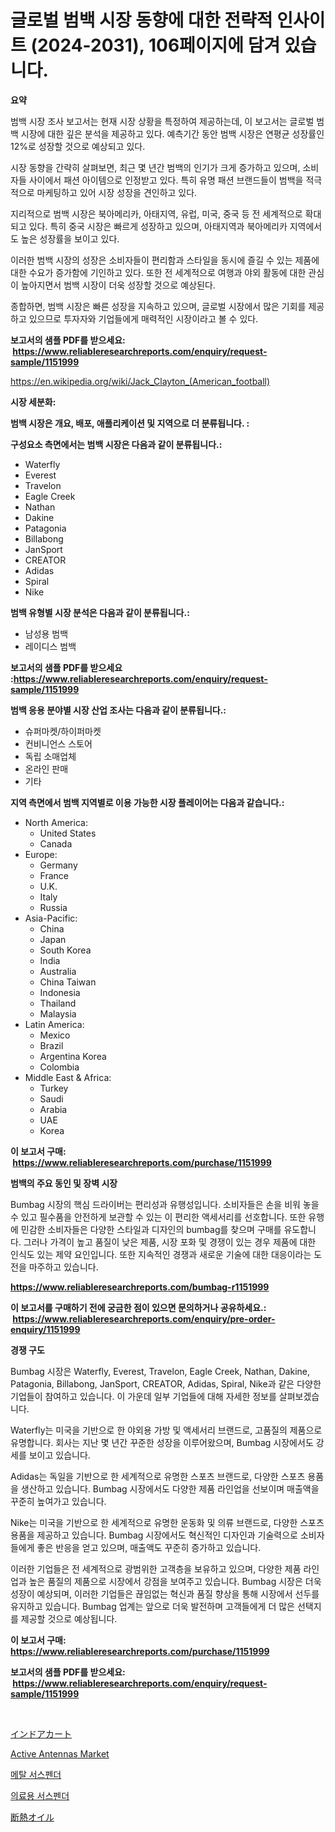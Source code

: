 <p><h1>글로벌 범백 시장 동향에 대한 전략적 인사이트 (2024-2031), 106페이지에 담겨 있습니다.</h1></p><p><strong>요약</strong></p>
<p><p>범백 시장 조사 보고서는 현재 시장 상황을 특정하여 제공하는데, 이 보고서는 글로벌 범백 시장에 대한 깊은 분석을 제공하고 있다. 예측기간 동안 범백 시장은 연평균 성장률인 12%로 성장할 것으로 예상되고 있다.</p><p>시장 동향을 간략히 살펴보면, 최근 몇 년간 범백의 인기가 크게 증가하고 있으며, 소비자들 사이에서 패션 아이템으로 인정받고 있다. 특히 유명 패션 브랜드들이 범백을 적극적으로 마케팅하고 있어 시장 성장을 견인하고 있다.</p><p>지리적으로 범백 시장은 북아메리카, 아태지역, 유럽, 미국, 중국 등 전 세계적으로 확대되고 있다. 특히 중국 시장은 빠르게 성장하고 있으며, 아태지역과 북아메리카 지역에서도 높은 성장률을 보이고 있다.</p><p>이러한 범백 시장의 성장은 소비자들이 편리함과 스타일을 동시에 즐길 수 있는 제품에 대한 수요가 증가함에 기인하고 있다. 또한 전 세계적으로 여행과 야외 활동에 대한 관심이 높아지면서 범백 시장이 더욱 성장할 것으로 예상된다.</p><p>종합하면, 범백 시장은 빠른 성장을 지속하고 있으며, 글로벌 시장에서 많은 기회를 제공하고 있으므로 투자자와 기업들에게 매력적인 시장이라고 볼 수 있다.</p></p>
<p><strong>보고서의 샘플 PDF를 받으세요: &nbsp;<a href="https://www.reliableresearchreports.com/enquiry/request-sample/1151999">https://www.reliableresearchreports.com/enquiry/request-sample/1151999</a></strong></p>
<p><a href="https://en.wikipedia.org/wiki/Jack_Clayton_(American_football)">https://en.wikipedia.org/wiki/Jack_Clayton_(American_football)</a></p>
<p><strong>시장 세분화:</strong></p>
<p><strong> 범백 시장은 개요, 배포, 애플리케이션 및 지역으로 더 분류됩니다. :</strong></p>
<p><strong>구성요소 측면에서는 범백 시장은 다음과 같이 분류됩니다.:</strong></p>
<p><ul><li>Waterfly</li><li>Everest</li><li>Travelon</li><li>Eagle Creek</li><li>Nathan</li><li>Dakine</li><li>Patagonia</li><li>Billabong</li><li>JanSport</li><li>CREATOR</li><li>Adidas</li><li>Spiral</li><li>Nike</li></ul></p>
<p><strong> 범백 유형별 시장 분석은 다음과 같이 분류됩니다.:</strong></p>
<p><ul><li>남성용 범백</li><li>레이디스 범백</li></ul></p>
<p><strong>보고서의 샘플 PDF를 받으세요 :<a href="https://www.reliableresearchreports.com/enquiry/request-sample/1151999">https://www.reliableresearchreports.com/enquiry/request-sample/1151999</a></strong></p>
<p><strong> 범백 응용 분야별 시장 산업 조사는 다음과 같이 분류됩니다.:</strong></p>
<p><ul><li>슈퍼마켓/하이퍼마켓</li><li>컨비니언스 스토어</li><li>독립 소매업체</li><li>온라인 판매</li><li>기타</li></ul></p>
<p><strong>지역 측면에서 범백 지역별로 이용 가능한 시장 플레이어는 다음과 같습니다.:</strong></p>
<p><ul>
    <li>
        North America:
        <ul>
            <li>United States</li>
            <li>Canada</li>
        </ul>
    </li>
    <li>
        Europe:
        <ul>
            <li>Germany</li>
            <li>France</li>
            <li>U.K.</li>
            <li>Italy</li>
            <li>Russia</li>
        </ul>
    </li>
    <li>
        Asia-Pacific:
        <ul>
            <li>China</li>
            <li>Japan</li>
            <li>South Korea</li>
            <li>India</li>
            <li>Australia</li>
            <li>China Taiwan</li>
            <li>Indonesia</li>
            <li>Thailand</li>
            <li>Malaysia</li>
        </ul>
    </li>
    <li>
        Latin America:
        <ul>
            <li>Mexico</li>
            <li>Brazil</li>
            <li>Argentina Korea</li>
            <li>Colombia</li>
        </ul>
    </li>
    <li>
        Middle East & Africa:
        <ul>
            <li>Turkey</li>
            <li>Saudi</li>
            <li>Arabia</li>
            <li>UAE</li>
            <li>Korea</li>
        </ul>
    </li>
    </ul></p>
<p><strong>이 보고서 구매: &nbsp;<a href="https://www.reliableresearchreports.com/purchase/1151999">https://www.reliableresearchreports.com/purchase/1151999</a></strong></p>
<p><strong>범백의 주요 동인 및 장벽 시장</strong></p>
<p><p>Bumbag 시장의 핵심 드라이버는 편리성과 유행성입니다. 소비자들은 손을 비워 놓을 수 있고 필수품을 안전하게 보관할 수 있는 이 편리한 액세서리를 선호합니다. 또한 유행에 민감한 소비자들은 다양한 스타일과 디자인의 bumbag를 찾으며 구매를 유도합니다. 그러나 가격이 높고 품질이 낮은 제품, 시장 포화 및 경쟁이 있는 경우 제품에 대한 인식도 있는 제약 요인입니다. 또한 지속적인 경쟁과 새로운 기술에 대한 대응이라는 도전을 마주하고 있습니다.</p></p>
<p><strong><a href="https://www.reliableresearchreports.com/bumbag-r1151999">https://www.reliableresearchreports.com/bumbag-r1151999</a></strong></p>
<p><strong>이 보고서를 구매하기 전에 궁금한 점이 있으면 문의하거나 공유하세요.: &nbsp;<a href="https://www.reliableresearchreports.com/enquiry/pre-order-enquiry/1151999">https://www.reliableresearchreports.com/enquiry/pre-order-enquiry/1151999</a></strong></p>
<p><strong>경쟁 구도</strong></p>
<p><p>Bumbag 시장은 Waterfly, Everest, Travelon, Eagle Creek, Nathan, Dakine, Patagonia, Billabong, JanSport, CREATOR, Adidas, Spiral, Nike과 같은 다양한 기업들이 참여하고 있습니다. 이 가운데 일부 기업들에 대해 자세한 정보를 살펴보겠습니다.</p><p>Waterfly는 미국을 기반으로 한 야외용 가방 및 액세서리 브랜드로, 고품질의 제품으로 유명합니다. 회사는 지난 몇 년간 꾸준한 성장을 이루어왔으며, Bumbag 시장에서도 강세를 보이고 있습니다.</p><p>Adidas는 독일을 기반으로 한 세계적으로 유명한 스포츠 브랜드로, 다양한 스포츠 용품을 생산하고 있습니다. Bumbag 시장에서도 다양한 제품 라인업을 선보이며 매출액을 꾸준히 높여가고 있습니다.</p><p>Nike는 미국을 기반으로 한 세계적으로 유명한 운동화 및 의류 브랜드로, 다양한 스포츠 용품을 제공하고 있습니다. Bumbag 시장에서도 혁신적인 디자인과 기술력으로 소비자들에게 좋은 반응을 얻고 있으며, 매출액도 꾸준히 증가하고 있습니다.</p><p>이러한 기업들은 전 세계적으로 광범위한 고객층을 보유하고 있으며, 다양한 제품 라인업과 높은 품질의 제품으로 시장에서 강점을 보여주고 있습니다. Bumbag 시장은 더욱 성장이 예상되며, 이러한 기업들은 끊임없는 혁신과 품질 향상을 통해 시장에서 선두를 유지하고 있습니다. Bumbag 업계는 앞으로 더욱 발전하며 고객들에게 더 많은 선택지를 제공할 것으로 예상됩니다.</p></p>
<p><strong>이 보고서 구매: &nbsp; <a href="https://www.reliableresearchreports.com/purchase/1151999">https://www.reliableresearchreports.com/purchase/1151999</a></strong></p>
<p><strong>보고서의 샘플 PDF를 받으세요: &nbsp;<a href="https://www.reliableresearchreports.com/enquiry/request-sample/1151999">https://www.reliableresearchreports.com/enquiry/request-sample/1151999</a></strong><strong></strong></p>
<p>&nbsp;</p>
<p><p><a href="https://github.com/roulaayoub-saad/Market-Research-Report-List-2/blob/main/446949428954.md">インドアカート</a></p><p><a href="https://medium.com/@stellasauer1918/active-antennas-market-size-is-growing-at-cagr-of-5-4-4e1fc11ee399">Active Antennas Market</a></p><p><a href="https://github.com/rcabello548/Market-Research-Report-List-2/blob/main/755781438150.md">메탈 서스펜더</a></p><p><a href="https://github.com/Nicolasrown5/Market-Research-Report-List-2/blob/main/485523338151.md">의료용 서스펜더</a></p><p><a href="https://github.com/schmahlson/Market-Research-Report-List-3/blob/main/390613328955.md">断熱オイル</a></p></p>